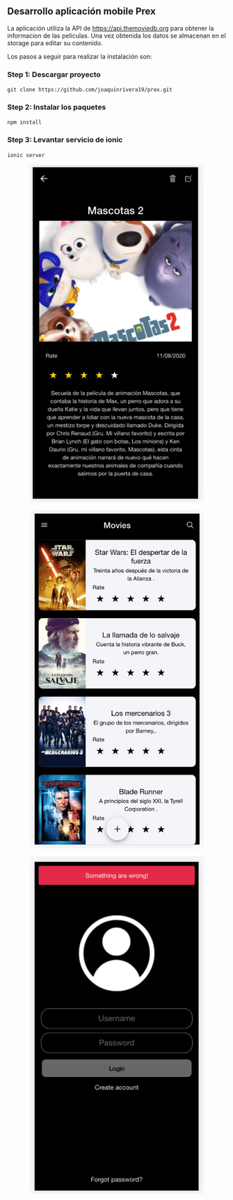 ## Desarrollo aplicación mobile Prex

La aplicación utiliza la API de https://api.themoviedb.org para obtener la informacion de las peliculas. Una vez obtenida los datos se almacenan en el storage para editar su contenido.

Los pasos a seguir para realizar la instalación son:

### Step 1: Descargar proyecto
```` 
git clone https://github.com/joaquinrivera19/prex.git
```` 

### Step 2: Instalar los paquetes
```` 
npm install
```` 

### Step 3: Levantar servicio de ionic
```` 
ionic server
```` 


<p align="center"><img src="detalle_pelicula.png" width="400"></p>

<p align="center"><img src="listado_peliculas.png" width="400"></p>

<p align="center"><img src="login.png" width="400"></p>